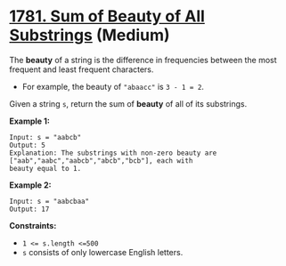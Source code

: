 # [1781. Sum of Beauty of All Substrings][link] (Medium)

[link]: https://leetcode.com/problems/sum-of-beauty-of-all-substrings/

The **beauty** of a string is the difference in frequencies between the most frequent and least
frequent characters.

- For example, the beauty of `"abaacc"` is `3 - 1 = 2`.

Given a string `s`, return the sum of **beauty** of all of its substrings.

**Example 1:**

```
Input: s = "aabcb"
Output: 5
Explanation: The substrings with non-zero beauty are ["aab","aabc","aabcb","abcb","bcb"], each with
beauty equal to 1.
```

**Example 2:**

```
Input: s = "aabcbaa"
Output: 17
```

**Constraints:**

- `1 <= s.length <=500`
- `s` consists of only lowercase English letters.
